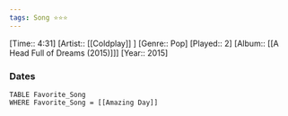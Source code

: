 ```yaml
---
tags: Song ⭐⭐⭐ 
---
```

[Time:: 4:31]
[Artist:: [[Coldplay]] ]
[Genre:: Pop]
[Played:: 2]
[Album:: [[A Head Full of Dreams (2015)]]]
[Year:: 2015]
### Dates
````dataview
TABLE Favorite_Song
WHERE Favorite_Song = [[Amazing Day]]
````